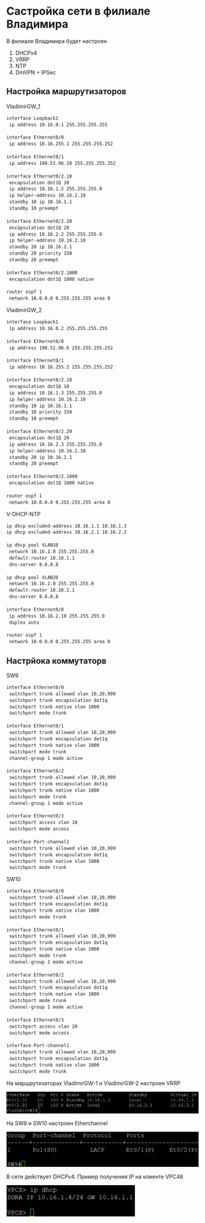 # Састройка сети в филиале Владимира

В филиале Владимира будет настроен

1. DHCPv4
2. VRRP
3. NTP
4. DmVPN + IPSec

## Настройка маршрутизаторов

VladimirGW_1

```bash
interface Loopback1
 ip address 10.16.0.1 255.255.255.255

interface Ethernet0/0
 ip address 10.16.255.1 255.255.255.252

interface Ethernet0/1
 ip address 198.51.96.10 255.255.255.252

interface Ethernet0/2.10
 encapsulation dot1Q 10
 ip address 10.16.1.2 255.255.255.0
 ip helper-address 10.16.2.10
 standby 10 ip 10.16.1.1
 standby 10 preempt

interface Ethernet0/2.20
 encapsulation dot1Q 20
 ip address 10.16.2.2 255.255.255.0
 ip helper-address 10.16.2.10
 standby 20 ip 10.16.2.1
 standby 20 priority 150
 standby 20 preempt

interface Ethernet0/2.1000
 encapsulation dot1Q 1000 native

router ospf 1
 network 10.0.0.0 0.255.255.255 area 0
```

VladimirGW_2

```bash
interface Loopback1
 ip address 10.16.0.2 255.255.255.255

interface Ethernet0/0
 ip address 198.51.96.6 255.255.255.252

interface Ethernet0/1
 ip address 10.16.255.2 255.255.255.252

interface Ethernet0/2.10
 encapsulation dot1Q 10
 ip address 10.16.1.3 255.255.255.0
 ip helper-address 10.16.2.10
 standby 10 ip 10.16.1.1
 standby 10 priority 150
 standby 10 preempt

interface Ethernet0/2.20
 encapsulation dot1Q 20
 ip address 10.16.2.3 255.255.255.0
 ip helper-address 10.16.2.10
 standby 20 ip 10.16.2.1
 standby 20 preempt

interface Ethernet0/2.1000
 encapsulation dot1Q 1000 native

router ospf 1
 network 10.0.0.0 0.255.255.255 area 0
```

V-DHCP-NTP

```bash
ip dhcp excluded-address 10.16.1.1 10.16.1.3
ip dhcp excluded-address 10.16.2.1 10.16.2.3

ip dhcp pool VLAN10
 network 10.16.1.0 255.255.255.0
 default-router 10.16.1.1
 dns-server 8.8.8.8

ip dhcp pool VLAN20
 network 10.16.2.0 255.255.255.0
 default-router 10.16.2.1
 dns-server 8.8.8.8

interface Ethernet0/0
 ip address 10.16.2.10 255.255.255.0
 duplex auto

router ospf 1
 network 10.0.0.0 0.255.255.255 area 0
```

## Настрйока коммутаторв

SW9

```bash
interface Ethernet0/0
 switchport trunk allowed vlan 10,20,999
 switchport trunk encapsulation dot1q
 switchport trunk native vlan 1000
 switchport mode trunk

interface Ethernet0/1
 switchport trunk allowed vlan 10,20,999
 switchport trunk encapsulation dot1q
 switchport trunk native vlan 1000
 switchport mode trunk
 channel-group 1 mode active

interface Ethernet0/2
 switchport trunk allowed vlan 10,20,999
 switchport trunk encapsulation dot1q
 switchport trunk native vlan 1000
 switchport mode trunk
 channel-group 1 mode active

interface Ethernet0/3
 switchport access vlan 10
 switchport mode access

interface Port-channel1
 switchport trunk allowed vlan 10,20,999
 switchport trunk encapsulation dot1q
 switchport trunk native vlan 1000
 switchport mode trunk
```

SW10

```bash
interface Ethernet0/0
 switchport trunk allowed vlan 10,20,999
 switchport trunk encapsulation dot1q
 switchport trunk native vlan 1000
 switchport mode trunk

interface Ethernet0/1
 switchport trunk allowed vlan 10,20,999
 switchport trunk encapsulation dot1q
 switchport trunk native vlan 1000
 switchport mode trunk
 channel-group 1 mode active

interface Ethernet0/2
 switchport trunk allowed vlan 10,20,999
 switchport trunk encapsulation dot1q
 switchport trunk native vlan 1000
 switchport mode trunk
 channel-group 1 mode active

interface Ethernet0/3
 switchport access vlan 20
 switchport mode access

interface Port-channel1
 switchport trunk allowed vlan 10,20,999
 switchport trunk encapsulation dot1q
 switchport trunk native vlan 1000
 switchport mode trunk
```

На маршрутизаторах VladimirGW-1 и VladimirGW-2 настроен VRRP

![Alt text](./images/vladimir-gw1-show-standby-brief.png)

На SW9 и SW10 настроен Etherchannel

![Alt text](./images/sw9-etherchannel-summary.png)

В сети действует DHCPv4. Пример получения IP на клиенте VPC46

![Alt text](./images/vpc46-dhcp.png)